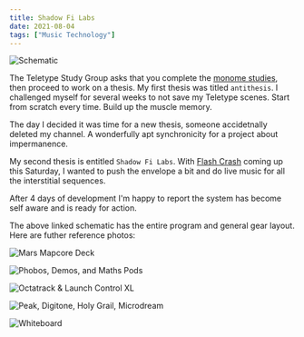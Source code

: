 ```yaml
---
title: Shadow Fi Labs
date: 2021-08-04
tags: ["Music Technology"]
---
```


![Schematic](/images/shadow-fi-labs-schematic.jpg)

The Teletype Study Group asks that you complete the [monome studies](https://monome.org/docs/teletype/studies-1/), then proceed to work on a thesis. My first thesis was titled `antithesis`. I challenged myself for several weeks to not save my Teletype scenes. Start from scratch every time. Build up the muscle memory.

<!--x-->

The day I decided it was time for a new thesis, someone accidetnally deleted my channel. A wonderfully apt synchronicity for a project about impermanence.

My second thesis is entitled `Shadow Fi Labs`. With [Flash Crash](https://flashcrash.net) coming up this Saturday, I wanted to push the envelope a bit and do live music for all the interstitial sequences.

After 4 days of development I'm happy to report the system has become self aware and is ready for action.

The above linked schematic has the entire program and general gear layout. Here are futher reference photos:

![Mars Mapcore Deck](/images/shadow-fi-labs-mars-mapcore-deck.jpg)

![Phobos, Demos, and Maths Pods](/images/shadow-fi-labs-phobos-demos-and-maths-pods.jpg)

![Octatrack & Launch Control XL](/images/shadow-fi-labs-octatrack-and-launch-control-xl.jpg)

![Peak, Digitone, Holy Grail, Microdream](/images/shadow-fi-labs-peak-digitone-holy-grail-microdream.jpg)

![Whiteboard](/images/shadow-fi-labs-whiteboard.jpg)
